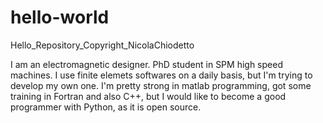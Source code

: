 # hello-world
Hello_Repository_Copyright_NicolaChiodetto

I am an electromagnetic designer. PhD student in SPM high speed machines. I use finite elemets softwares on a daily basis, but I'm trying to develop my own one. I'm pretty strong in matlab programming, got some training in Fortran and also C++, but I would like to become a good programmer with Python, as it is open source.
